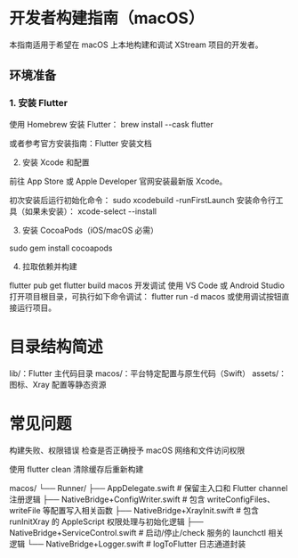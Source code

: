 # 开发者构建指南（macOS）

本指南适用于希望在 macOS 上本地构建和调试 XStream 项目的开发者。

## 环境准备

### 1. 安装 Flutter

使用 Homebrew 安装 Flutter： brew install --cask flutter

或者参考官方安装指南：Flutter 安装文档

2. 安装 Xcode 和配置

前往 App Store 或 Apple Developer 官网安装最新版 Xcode。

初次安装后运行初始化命令： sudo xcodebuild -runFirstLaunch
安装命令行工具（如果未安装）： xcode-select --install

3. 安装 CocoaPods（iOS/macOS 必需）

sudo gem install cocoapods

4. 拉取依赖并构建

flutter pub get
flutter build macos
开发调试
使用 VS Code 或 Android Studio 打开项目根目录，可执行如下命令调试：
flutter run -d macos
或使用调试按钮直接运行项目。

# 目录结构简述

lib/：Flutter 主代码目录
macos/：平台特定配置与原生代码（Swift）
assets/：图标、Xray 配置等静态资源

# 常见问题
构建失败、权限错误
检查是否正确授予 macOS 网络和文件访问权限

使用 flutter clean 清除缓存后重新构建


macos/
└── Runner/
    ├── AppDelegate.swift               # 保留主入口和 Flutter channel 注册逻辑
    ├── NativeBridge+ConfigWriter.swift # 包含 writeConfigFiles、writeFile 等配置写入相关函数
    ├── NativeBridge+XrayInit.swift     # 包含 runInitXray 的 AppleScript 权限处理与初始化逻辑
    ├── NativeBridge+ServiceControl.swift # 启动/停止/check 服务的 launchctl 相关逻辑
    └── NativeBridge+Logger.swift       # logToFlutter 日志通道封装
